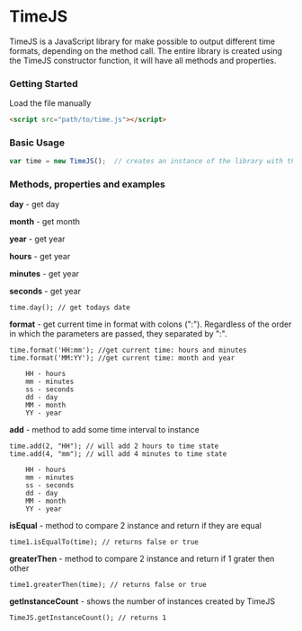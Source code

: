 # TimeJS
TimeJS is a JavaScript library for make possible to output different time formats, depending on the method call. The entire library is created using the TimeJS constructor function, it will have all methods and properties.

### Getting Started
Load the file manually
```html
<script src="path/to/time.js"></script>
```
### Basic Usage
```js
var time = new TimeJS();  // creates an instance of the library with the current date
```
### Methods, properties and examples


**day** - get day

**month** - get month

**year** - get year

**hours** - get year

**minutes** - get year

**seconds** - get year
```
time.day(); // get todays date
```

**format** - get current time in format with colons (":"). Regardless of the order in which the parameters are passed, they separated by ":".
```
time.format('HH:mm'); //get current time: hours and minutes
time.format('MM:YY'); //get current time: month and year

    HH - hours
    mm - minutes
    ss - seconds
    dd - day
    MM - month
    YY - year
```

**add** - method to add some time interval to instance 
```
time.add(2, "HH"); // will add 2 hours to time state
time.add(4, "mm"); // will add 4 minutes to time state

    HH - hours
    mm - minutes
    ss - seconds
    dd - day
    MM - month
    YY - year
```

**isEqual** -  method to compare 2 instance and return if they are equal
```
time1.isEqualTo(time); // returns false or true
```

**greaterThen** -  method to compare 2 instance and return if 1 grater then other
```
time1.greaterThen(time); // returns false or true
```

**getInstanceCount** - shows the number of instances created by TimeJS
```
TimeJS.getInstanceCount(); // returns 1
```
